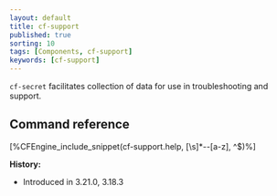 ```yaml
---
layout: default
title: cf-support
published: true
sorting: 10
tags: [Components, cf-support]
keywords: [cf-support]
---
```


`cf-secret` facilitates collection of data for use in troubleshooting and support.

## Command reference ##

[%CFEngine_include_snippet(cf-support.help, [\s]*--[a-z], ^$)%]

**History:**

* Introduced in 3.21.0, 3.18.3
